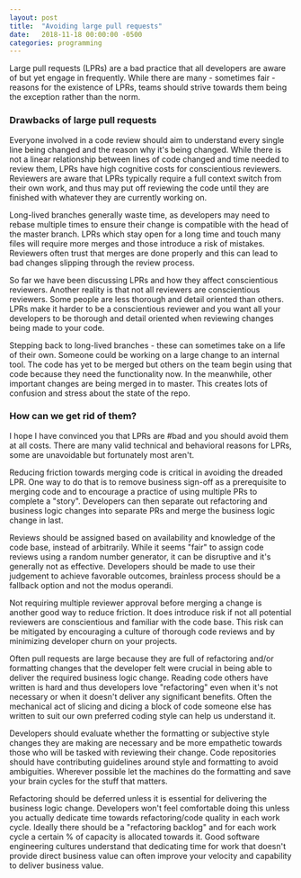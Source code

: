 ```yaml
---
layout: post
title:  "Avoiding large pull requests"
date:   2018-11-18 00:00:00 -0500
categories: programming
---
```


Large pull requests (LPRs) are a bad practice that all developers are aware of but yet engage in frequently. While there are many - sometimes fair - reasons for the existence of LPRs, teams should strive towards them being the exception rather than the norm.

### Drawbacks of large pull requests

Everyone involved in a code review should aim to understand every single line being changed and the reason why it's being changed. While there is not a linear relationship between lines of code changed and time needed to review them, LPRs have high cognitive costs for conscientious reviewers. Reviewers are aware that LPRs typically require a full context switch from their own work, and thus may put off reviewing the code until they are finished with whatever they are currently working on.

Long-lived branches generally waste time, as developers may need to rebase multiple times to ensure their change is compatible with the head of the master branch. LPRs which stay open for a long time and touch many files will require more merges and those introduce a risk of mistakes. Reviewers often trust that merges are done properly and this can lead to bad changes slipping through the review process.

So far we have been discussing LPRs and how they affect conscientious reviewers. Another reality is that not all reviewers are conscientious reviewers. Some people are less thorough and detail oriented than others. LPRs make it harder to be a conscientious reviewer and you want all your developers to be thorough and detail oriented when reviewing changes being made to your code.

Stepping back to long-lived branches - these can sometimes take on a life of their own. Someone could be working on a large change to an internal tool. The code has yet to be merged but others on the team begin using that code because they need the functionality now. In the meanwhile, other important changes are being merged in to master. This creates lots of confusion and stress about the state of the repo.

### How can we get rid of them?

I hope I have convinced you that LPRs are #bad and you should avoid them at all costs. There are many valid technical and behavioral reasons for LPRs, some are unavoidable but fortunately most aren't.

Reducing friction towards merging code is critical in avoiding the dreaded LPR. One way to do that is to remove business sign-off as a prerequisite to merging code and to encourage a practice of using multiple PRs to complete a "story". Developers can then separate out refactoring and business logic changes into separate PRs and merge the business logic change in last.

Reviews should be assigned based on availability and knowledge of the code base, instead of arbitrarily. While it seems "fair" to assign code reviews using a random number generator, it can be disruptive and it's generally not as effective. Developers should be made to use their judgement to achieve favorable outcomes, brainless process should be a fallback option and not the modus operandi.

Not requiring multiple reviewer approval before merging a change is another good way to reduce friction. It does introduce risk if not all potential reviewers are conscientious and familiar with the code base. This risk can be mitigated by encouraging a culture of thorough code reviews and by minimizing developer churn on your projects.

Often pull requests are large because they are full of refactoring and/or formatting changes that the developer felt were crucial in being able to deliver the required business logic change. Reading code others have written is hard and thus developers love "refactoring" even when it's not necessary or when it doesn't deliver any significant benefits. Often the mechanical act of slicing and dicing a block of code someone else has written to suit our own preferred coding style can help us understand it.

Developers should evaluate whether the formatting or subjective style changes they are making are necessary and be more empathetic towards those who will be tasked with reviewing their change. Code repositories should have contributing guidelines around style and formatting to avoid ambiguities. Wherever possible let the machines do the formatting and save your brain cycles for the stuff that matters.

Refactoring should be deferred unless it is essential for delivering the business logic change. Developers won't feel comfortable doing this unless you actually dedicate time towards refactoring/code quality in each work cycle. Ideally there should be a "refactoring backlog" and for each work cycle a certain % of capacity is allocated towards it. Good software engineering cultures understand that dedicating time for work that doesn't provide direct business value can often improve your velocity and capability to deliver business value.
